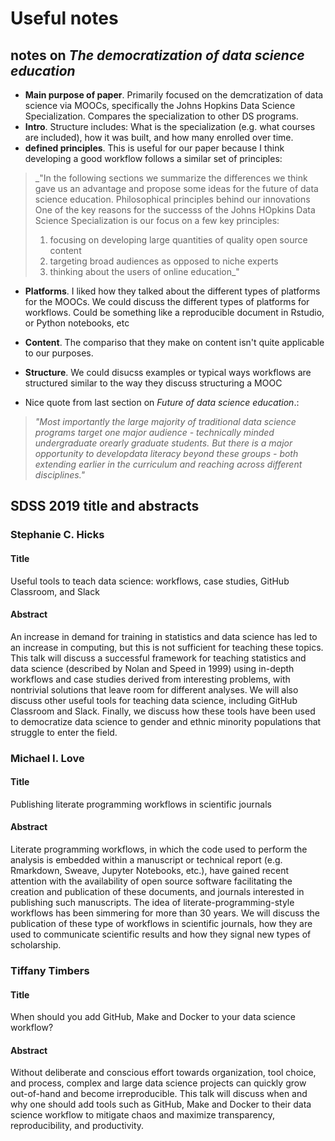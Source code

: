 # Useful notes 

## notes on _The democratization of data science education_

* **Main purpose of paper**. Primarily focused on the demcratization of data science via MOOCs, specifically the Johns Hopkins Data Science Specialization. Compares the specialization to other DS programs. 
* **Intro**. Structure includes: What is the specialization (e.g. what courses are included), how it was built, and how many enrolled over time. 
* **defined principles**. This is useful for our paper because I think developing a good workflow follows a similar set of principles: 

> _"In the following sections we summarize the differences we think gave us an advantage and propose some ideas for the future of data science education. 
> Philosophical principles behind our innovations
> One of the key reasons for the successs of the Johns HOpkins Data Science Specialization is our focus on a few key principles: 
> 1. focusing on developing large quantities of quality open source content
> 2. targeting broad audiences as opposed to niche experts
> 3. thinking about the users of online education_"

* **Platforms**. I liked how they talked about the different types of platforms for the MOOCs. We could discuss the different types of platforms for workflows. Could be something like a reproducible document in Rstudio, or Python notebooks, etc
* **Content**. The compariso that they make on content isn't quite applicable to our purposes. 
* **Structure**. We could disucss examples or typical ways workflows are structured similar to the way they discuss structuring a MOOC

* Nice quote from last section on _Future of data science education_.: 
> _"Most​ ​importantly​ ​the​ ​large​ ​majority​ ​of​ ​traditional​ ​data​ ​science​ ​programs​ ​target​ ​one​ ​major audience​ ​-​ ​technically​ ​minded​ ​undergraduate​ ​or​ ​early​ ​graduate​ ​students.​ ​But​ ​there​ ​is​ ​a​ ​major opportunity​ ​to​ ​develop​ ​data​ ​literacy​ ​beyond​ ​these​ ​groups​ ​-​ ​both​ ​extending​ ​earlier​ ​in​ ​the curriculum​ ​and​ ​reaching​ ​across​ ​different​ ​disciplines.​"_

## SDSS 2019 title and abstracts 

### Stephanie C. Hicks 

#### Title 

Useful tools to teach data science: workflows, case studies, GitHub Classroom, and Slack

#### Abstract 

An increase in demand for training in statistics and data science has led to an increase in computing, but this is not sufficient for teaching these topics. This talk will discuss a successful framework for teaching statistics and data science (described by Nolan and Speed in 1999) using in-depth workflows and case studies derived from interesting problems, with nontrivial solutions that leave room for different analyses. We will also discuss other useful tools for teaching data science, including GitHub Classroom and Slack. Finally, we discuss how these tools have been used to democratize data science to gender and ethnic minority populations that struggle to enter the field. 


### Michael I. Love 

#### Title 

Publishing literate programming workflows in scientific journals

#### Abstract 

Literate programming workflows, in which the code used to perform the analysis is embedded within a manuscript or technical report (e.g. Rmarkdown, Sweave, Jupyter Notebooks, etc.), have gained recent attention with the availability of open source software facilitating the creation and publication of these documents, and journals interested in publishing such manuscripts. The idea of literate-programming-style workflows has been simmering for more than 30 years. We will discuss the publication of these type of workflows in scientific journals, how they are used to communicate scientific results and how they signal new types of scholarship.


### Tiffany Timbers 

#### Title 

When should you add GitHub, Make and Docker to your data science workflow?

#### Abstract 

Without deliberate and conscious effort towards organization, tool choice, and process, complex and large data science projects can quickly grow out-of-hand and become irreproducible. This talk will discuss when and why one should add tools such as GitHub, Make and Docker to their data science workflow to mitigate chaos and maximize transparency, reproducibility, and productivity. 

